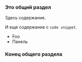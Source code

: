 ### <a name="this-is-a-common-section"></a>Это общий раздел

Здесь содержание.

И еще содержание с `code snippet`.

* Foo
* Панель

### <a name="end-of-common-section"></a>Конец общего раздела